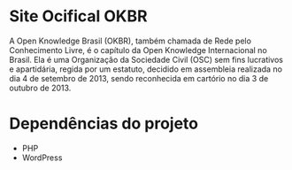 # Site Ocifical OKBR
A Open Knowledge Brasil (OKBR), também chamada de Rede pelo Conhecimento Livre, é o capítulo da Open Knowledge Internacional no Brasil. Ela é uma Organização da Sociedade Civil (OSC) sem fins lucrativos e apartidária, regida por um estatuto, decidido em assembleia realizada no dia 4 de setembro de 2013, sendo reconhecida em cartório no dia 3 de outubro de 2013.


# Dependências do projeto
- PHP
- WordPress
